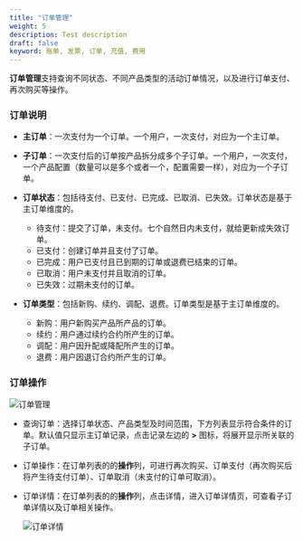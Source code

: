 ```yaml
---
title: "订单管理"
weight: 5
description: Test description
draft: false
keyword: 账单, 发票, 订单, 充值, 费用
---
```


**订单管理**支持查询不同状态、不同产品类型的活动订单情况，以及进行订单支付、再次购买等操作。

### 订单说明

- **主订单**：一次支付为一个订单。一个用户，一次支付，对应为一个主订单。

- **子订单**：一次支付后的订单按产品拆分成多个子订单。一个用户，一次支付，一个产品配置（数量可以是多个或者一个，配置需要一样），对应为一个子订单。

- **订单状态**：包括待支付、已支付、已完成、已取消、已失效。订单状态是基于主订单维度的。	
  - 待支付：提交了订单，未支付。七个自然日内未支付，就给更新成失效订单。
  - 已支付：创建订单并且支付了订单。
  - 已完成：用户已支付且已到期的订单或退费已结束的订单。
  - 已取消：用户未支付并且取消的订单。
  - 已失效：过期未支付的订单。

- **订单类型**：包括新购、续约、调配、退费。订单类型是基于主订单维度的。
  - 新购：用户新购买产品所产品的订单。
  - 续约：用户通过续约合约所产生的订单。
  - 调配：用户因升配或降配所产生的订单。
  - 退费：用户因退订合约所产生的订单。

### 订单操作

![订单管理](../../../_images/order_manage.png)

- 查询订单：选择订单状态、产品类型及时间范围，下方列表显示符合条件的订单。默认值只显示主订单记录，点击记录左边的 **>** 图标，将展开显示所关联的子订单。

- 订单操作：在订单列表的的**操作**列，可进行再次购买、订单支付（再次购买后将产生待支付订单）、订单取消（未支付的订单可取消）。

- 订单详情：在订单列表的的**操作**列，点击详情，进入订单详情页，可查看子订单详情以及订单相关操作。

  ![订单详情](../../../_images/order_detail.png)



